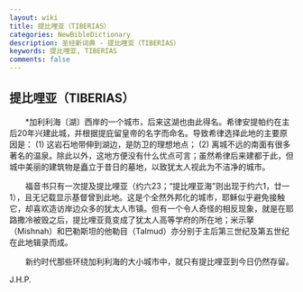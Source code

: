 ```yaml
---
layout: wiki
title: 提比哩亚（TIBERIAS）
categories: NewBibleDictionary
description: 圣经新词典 - 提比哩亚（TIBERIAS）
keywords: 提比哩亚, TIBERIAS
comments: false
---
```


## 提比哩亚（TIBERIAS）

　　*加利利海〔湖〕西岸的一个城市，后来这湖也由此得名。希律安提帕约在主后20年兴建此城，并根据提庇留皇帝的名字而命名。导致希律选择此地的主要原因是： (1) 这岩石地带伸到湖边，是防卫的理想地点； (2) 离城不远的南面有很多著名的温泉。除此以外，这地方便没有什么优点可言；虽然希律后来建都于此，但城中美丽的建筑物是矗立于昔日的墓地，以致犹太人视此为不洁净的城市。

　　福音书只有一次提及提比哩亚（约六23；“提比哩亚海”则出现于约六1，廿一1），且无记载显示基督曾到此地。这是个全然外邦化的城市，耶稣似乎避免接触它，却喜欢造访岸边众多的犹太人市镇。但有一个令人奇怪的相反现象，就是在耶路撒冷被毁之后，提比哩亚竟变成了犹太人高等学府的所在地；米示拏（Mishnah）和巴勒斯坦的他勒目（Talmud）亦分别于主后第三世纪及第五世纪在此地辑录而成。

　　新约时代那些环绕加利利海的大小城市中，就只有提比哩亚到今日仍然存留。

J.H.P.








